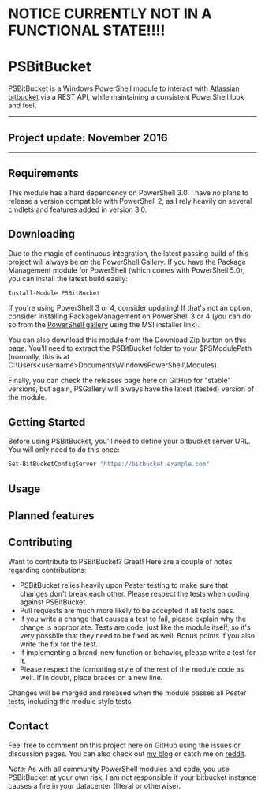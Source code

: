 # NOTICE CURRENTLY NOT IN A FUNCTIONAL STATE!!!! 

# PSBitBucket

PSBitBucket is a Windows PowerShell module to interact with [Atlassian bitbucket](https://www.atlassian.com/software/bitbucket) via a REST API, while maintaining a consistent PowerShell look and feel.

---

## Project update: November 2016

---

## Requirements

This module has a hard dependency on PowerShell 3.0.  I have no plans to release a version compatible with PowerShell 2, as I rely heavily on several cmdlets and features added in version 3.0.

## Downloading

Due to the magic of continuous integration, the latest passing build of this project will always be on the PowerShell Gallery. If you have the Package Management module for PowerShell (which comes with PowerShell 5.0), you can install the latest build easily:

```powershell
Install-Module PSBitBucket
```

If you're using PowerShell 3 or 4, consider updating! If that's not an option, consider installing PackageManagement on PowerShell 3 or 4 (you can do so from the [PowerShell gallery](https://www.powershellgallery.com/) using the MSI installer link).

You can also download this module from the Download Zip button on this page.  You'll need to extract the PSBitBucket folder to your $PSModulePath (normally, this is at C:\Users\<username>Documents\WindowsPowerShell\Modules).

Finally, you can check the releases page here on GitHub for "stable" versions, but again, PSGallery will always have the latest (tested) version of the module.

## Getting Started

Before using PSBitBucket, you'll need to define your bitbucket server URL.  You will only need to do this once:

```powershell
Set-BitBucketConfigServer "https://bitbucket.example.com"
```

## Usage


## Planned features

## Contributing
Want to contribute to PSBitBucket?  Great! Here are a couple of notes regarding contributions:

* PSBitBucket relies heavily upon Pester testing to make sure that changes don't break each other.  Please respect the tests when coding against PSBitBucket.
* Pull requests are much more likely to be accepted if all tests pass.
* If you write a change that causes a test to fail, please explain why the change is appropriate.  Tests are code, just like the module itself, so it's very possbile that they need to be fixed as well.  Bonus points if you also write the fix for the test.
* If implementing a brand-new function or behavior, please write a test for it.
* Please respect the formatting style of the rest of the module code as well.  If in doubt, place braces on a new line.

Changes will be merged and released when the module passes all Pester tests, including the module style tests.

## Contact

Feel free to comment on this project here on GitHub using the issues or discussion pages.  You can also check out [my blog](http://beaudry.io) or catch me on [reddit](https://www.reddit.com/u/crossbeau).

*Note:* As with all community PowerShell modules and code, you use PSBitBucket at your own risk.  I am not responsible if your bitbucket instance causes a fire in your datacenter (literal or otherwise).
